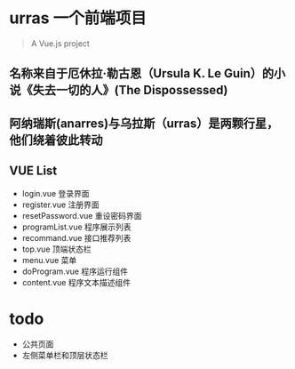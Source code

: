 # urras 一个前端项目

> A Vue.js project

## 名称来自于厄休拉·勒古恩（Ursula K. Le Guin）的小说《失去一切的人》(The Dispossessed)
## 阿纳瑞斯(anarres)与乌拉斯（urras）是两颗行星，他们绕着彼此转动

## VUE List
- login.vue 登录界面
- register.vue 注册界面
- resetPassword.vue 重设密码界面
- programList.vue 程序展示列表
- recommand.vue 接口推荐列表
- top.vue 顶端状态栏
- menu.vue 菜单
- doProgram.vue 程序运行组件
- content.vue 程序文本描述组件

# todo
- 公共页面
- 左侧菜单栏和顶层状态栏
